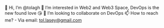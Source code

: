 👋 Hi, I’m @tolagh
👀 I’m interested in Web2 and Web3 Space, DevOps is the new found love 😘
💞️ I’m looking to collaborate on DevOps
📫 How to reach me? - Via email: tol.lasey@gmail.com
